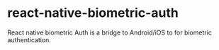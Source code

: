 
# react-native-biometric-auth

React native biometric Auth is a bridge to Android/iOS to for biometric authentication. 

